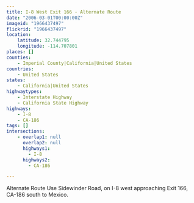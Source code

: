 ```yaml
---
title: I-8 West Exit 166 - Alternate Route
date: "2006-03-01T00:00:00Z"
imageid: "1966437497"
flickrid: "1966437497"
location:
    latitude: 32.744795
    longitude: -114.707801
places: []
counties:
    - Imperial County|California|United States
countries:
    - United States
states:
    - California|United States
highwaytypes:
    - Interstate Highway
    - California State Highway
highways:
    - I-8
    - CA-186
tags: []
intersections:
    - overlap1: null
      overlap2: null
      highways1:
        - I-8
      highways2:
        - CA-186

---
```

Alternate Route Use Sidewinder Road, on I-8 west approaching Exit 166, CA-186 south to Mexico.